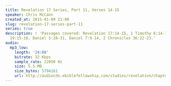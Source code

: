 ```yaml
---
title: Revelation 17 Series, Part 11, Verses 14-15
speaker: Chris McCann
created_at: 2015-01-09 21:00
slug: revelation-17-series-part-11
series: true
description: ! 'Passages covered: Revelation 17:14-15, 1 Timothy 6:14-15, Revelation
  19:15-16, Daniel 5:28-31, Daniel 7:9-14, 2 Chronicles 36:22-23.'
audio:
  mp3_low:
    length: '24:08'
    bitrate: 32 Kbps
    sample_rate: 22050 Hz
    size: 5.5 MB
    size_bytes: 5794161
    url: http://audiocdn.ebiblefellowship.com/studies/revelation/chapter-17/2015.01.09_McCann_-_Revelation_17_Series_Part_11.mp3
---
```

